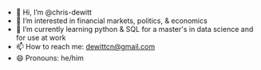 - 👋 Hi, I’m @chris-dewitt
- 👀 I’m interested in financial markets, politics, & economics 
- 🌱 I’m currently learning python & SQL for a master's in data science and for use at work
- 📫 How to reach me: dewittcn@gmail.com
- 😄 Pronouns: he/him

<!---
chris-dewitt/chris-dewitt is a ✨ special ✨ repository because its `README.md` (this file) appears on your GitHub profile.
You can click the Preview link to take a look at your changes.
--->
